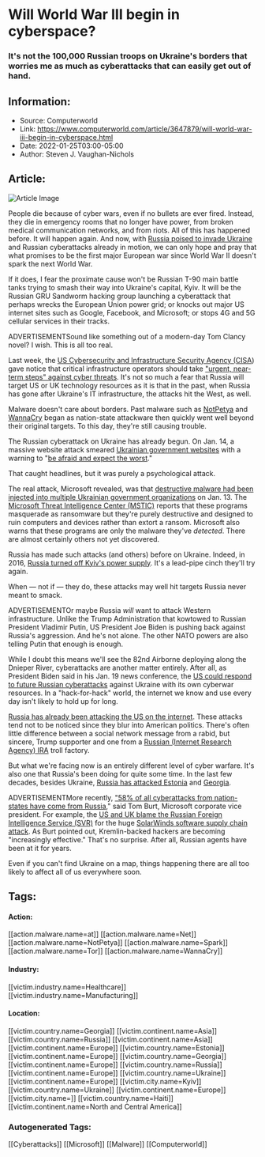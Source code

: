 # Will World War III begin in cyberspace?
### It's not the 100,000 Russian troops on Ukraine's borders that worries me as much as cyberattacks that can easily get out of hand.

## Information:
+ Source: Computerworld
+ Link: https://www.computerworld.com/article/3647879/will-world-war-iii-begin-in-cyberspace.html
+ Date: 2022-01-25T03:00-05:00
+ Author: Steven J. Vaughan-Nichols


## Article:
![Article Image](https://images.techhive.com/images/article/2015/01/cyberwar-thinkstock-100563260-large.jpg?auto=webp&quality=85,70)

People die because of cyber wars, even if no bullets are ever fired. Instead, they die in emergency rooms that no longer have power, from broken medical communication networks, and from riots. All of this has happened before. It will happen again. And now, with [Russia poised to invade Ukraine](https://www.cnn.com/videos/world/2022/01/19/russia-ukraine-intel-tension-border-chance-pkg-vpx.cnn) and Russian cyberattacks already in motion, we can only hope and pray that what promises to be the first major European war since World War II doesn't spark the next World War.

If it does, I fear the proximate cause won't be Russian T-90 main battle tanks trying to smash their way into Ukraine's capital, Kyiv. It will be the Russian GRU Sandworm hacking group launching a cyberattack that perhaps wrecks the European Union power grid; or knocks out major US internet sites such as Google, Facebook, and Microsoft; or stops 4G and 5G cellular services in their tracks.

ADVERTISEMENTSound like something out of a modern-day Tom Clancy novel? I wish. This is all too real.

Last week, the [US Cybersecurity and Infrastructure Security Agency (CISA](https://www.cisa.gov/)) gave notice that critical infrastructure operators should take ["urgent, near-term steps" against cyber threats](https://www.cisa.gov/sites/default/files/publications/CISA_Insights-Implement_Cybersecurity_Measures_Now_to_Protect_Against_Critical_Threats_508C.pdf). It's not so much a fear that Russia will target US or UK technology resources as it is that in the past, when Russia has gone after Ukraine's IT infrastructure, the attacks hit the West, as well.

Malware doesn't care about borders. Past malware such as [NotPetya](https://www.csoonline.com/article/3233210/petya-ransomware-and-notpetya-malware-what-you-need-to-know-now.html) and [WannaCry](https://www.computerworld.com/article/3196673/faq-are-you-in-danger-from-the-wannacrypt-ransomware.html) began as nation-state attackware then quickly went well beyond their original targets. To this day, they're still causing trouble.

The Russian cyberattack on Ukraine has already begun. On Jan. 14, a massive website attack smeared [Ukrainian government websites](https://www.reuters.com/world/europe/exclusive-hackers-likely-used-software-administration-rights-third-party-hit-2022-01-14/) with a warning to "[be afraid and expect the worst](https://www.reuters.com/world/europe/expect-worst-ukraine-hit-by-cyberattack-russia-moves-more-troops-2022-01-14/)."

That caught headlines, but it was purely a psychological attack.

The real attack, Microsoft revealed, was that [destructive malware had been injected into multiple Ukrainian government organizations](https://www.microsoft.com/security/blog/2022/01/15/destructive-malware-targeting-ukrainian-organizations/) on Jan. 13. The [Microsoft Threat Intelligence Center (MSTIC)](https://www.microsoft.com/security/blog/microsoft-security-intelligence/) reports that these programs masquerade as ransomware but they're purely destructive and designed to ruin computers and devices rather than extort a ransom. Microsoft also warns that these programs are only the malware they've *detected*. There are almost certainly others not yet discovered.

Russia has made such attacks (and others) before on Ukraine. Indeed, in 2016, [Russia turned off Kyiv's power supply](https://www.computerworld.com/article/3039772/ukraine-power-cyberattack-russia-itbwcw.html). It's a lead-pipe cinch they'll try again.

When — not if — they do, these attacks may well hit targets Russia never meant to smack.

ADVERTISEMENTOr maybe Russia *will* want to attack Western infrastructure. Unlike the Trump Administration that kowtowed to Russian President Vladimir Putin, US President Joe Biden is pushing back against Russia's aggression. And he's not alone. The other NATO powers are also telling Putin that enough is enough.

While I doubt this means we'll see the 82nd Airborne deploying along the Dnieper River, cyberattacks are another matter entirely. After all, as President Biden said in his Jan. 19 news conference, the [US could respond to future Russian cyberattacks](https://www.politico.com/news/2021/06/16/biden-putin-russia-cyberattacks-494888) against Ukraine with its own cyberwar resources. In a "hack-for-hack" world, the internet we know and use every day isn't likely to hold up for long. 

[Russia has already been attacking the US on the internet](https://www.nytimes.com/2021/10/25/us/politics/russia-cybersurveillance-biden.html). These attacks tend not to be noticed since they blur into American politics. There's often little difference between a social network message from a rabid, but sincere, Trump supporter and one from a [Russian (Internet Research Agency) IRA](https://www.pnas.org/content/117/1/243) troll factory. 

But what we're facing now is an entirely different level of cyber warfare. It's also one that Russia's been doing for quite some time. In the last few decades, besides Ukraine, [Russia has attacked Estonia](https://www.bbc.com/news/39655415) and [Georgia](https://www.nytimes.com/2008/08/13/technology/13cyber.html).

ADVERTISEMENTMore recently, ["58% of all cyberattacks from nation-states have come from Russia,](https://blogs.microsoft.com/on-the-issues/2021/10/07/digital-defense-report-2021/)" said Tom Burt, Microsoft corporate vice president. For example, the [US and UK blame the Russian Foreign Intelligence Service (SVR)](https://www.zdnet.com/article/solarwinds-us-and-uk-blame-russian-intelligence-service-hackers-for-major-cyber-attack/) for the huge [SolarWinds software supply chain attack](https://www.idginsiderpro.com/article/3609889/solarwinds-its-pearl-harbor.html). As Burt pointed out, Kremlin-backed hackers are becoming "increasingly effective." That's no surprise. After all, Russian agents have been at it for years.

Even if you can't find Ukraine on a map, things happening there are all too likely to affect all of us everywhere soon.





## Tags:

#### Action:
[[action.malware.name=at]] [[action.malware.name=Net]] [[action.malware.name=NotPetya]] [[action.malware.name=Spark]] [[action.malware.name=Tor]] [[action.malware.name=WannaCry]]

#### Industry:
[[victim.industry.name=Healthcare]] [[victim.industry.name=Manufacturing]]

#### Location:
[[victim.country.name=Georgia]] [[victim.continent.name=Asia]] [[victim.country.name=Russia]] [[victim.continent.name=Asia]] [[victim.continent.name=Europe]] [[victim.country.name=Estonia]] [[victim.continent.name=Europe]] [[victim.country.name=Georgia]] [[victim.continent.name=Europe]] [[victim.country.name=Russia]] [[victim.continent.name=Europe]] [[victim.country.name=Ukraine]] [[victim.continent.name=Europe]] [[victim.city.name=Kyiv]] [[victim.country.name=Ukraine]] [[victim.continent.name=Europe]] [[victim.city.name=]] [[victim.country.name=Haiti]] [[victim.continent.name=North and Central America]]

### Autogenerated Tags:
[[Cyberattacks]] [[Microsoft]] [[Malware]] [[Computerworld]]

